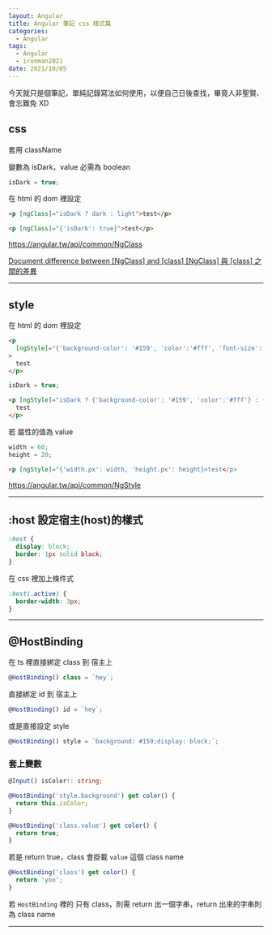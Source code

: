 ```yaml
---
layout: Angular
title: Angular 筆記 css 樣式篇
categories:
  - Angular
tags:
  - Angular
  - ironman2021
date: 2021/10/05
---
```


今天就只是個筆記，單純記錄寫法如何使用，以便自己日後查找，畢竟人非聖賢、會忘難免 XD

## css

套用 className

變數為 isDark，value 必需為 boolean

```ts
isDark = true;
```

在 html 的 dom 裡設定

```html
<p [ngClass]="isDark ? dark : light">test</p>
```

```html
<p [ngClass]="{'isDark': true}">test</p>
```

https://angular.tw/api/common/NgClass

[Document difference between [NgClass] and [class] [NgClass] 與 [class] 之間的差異](https://github.com/angular/angular/issues/40623)

---

## style

在 html 的 dom 裡設定

```html
<p
  [ngStyle]="{'background-color': '#159', 'color':'#fff', 'font-size': '20px'}"
>
  test
</p>
```

```ts
isDark = true;
```

```html
<p [ngStyle]="isDark ? {'background-color': '#159', 'color':'#fff'} : {}">
  test
</p>
```

若 屬性的值為 value

```ts
width = 60;
height = 20;
```

```html
<p [ngStyle]="{'width.px': width, 'height.px': height}>test</p>
```

https://angular.tw/api/common/NgStyle

---

## :host 設定宿主(host)的樣式

```css
:host {
  display: block;
  border: 1px solid black;
}
```

在 css 裡加上條件式

```css
:host(.active) {
  border-width: 3px;
}
```

---

## @HostBinding

在 ts 裡直接綁定 class 到 宿主上

```ts
@HostBinding() class = `hey`;
```

直接綁定 id 到 宿主上

```ts
@HostBinding() id = `hey`;
```

或是直接設定 style

```ts
@HostBinding() style = `background: #159;display: block;`;
```

### 套上變數

```ts
@Input() isColor!: string;

@HostBinding('style.background') get color() {
  return this.isColor;
}
```

```ts
@HostBinding('class.value') get color() {
  return true;
}
```

若是 return true，class 會掛載 `value` 這個 class name

```ts
@HostBinding('class') get color() {
  return 'yoo';
}
```

若 `HostBinding` 裡的 只有 class，則需 return 出一個字串，return 出來的字串則為 class name

---
